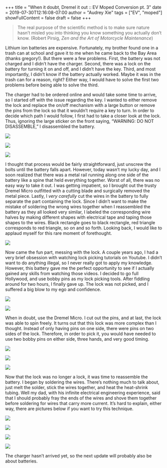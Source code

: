 +++
title = "When it doubt, Dremel it out :: EV Moped Conversion pt. 3"
date = 2019-07-30T12:16:08-07:00
author = "Audrey Xie"
tags = ["EV", "moped"]
showFullContent = false
draft = false
+++

> The real purpose of the scientific method is to make sure nature hasn’t misled you into thinking you know something you actually don’t know. (Robert Pirsig, *Zen and the Art of Motorcycle Maintenance*)

<!--more-->

Lithium ion batteries are expensive. Fortunately, my brother found one in a trash can at school and gave it to me when he came back to the Bay Area (thanks gregory!). But there were a few problems. First, the battery was not charged and I didn’t have the charger. Second, there was a lock on the battery for turning it on and off, and I didn’t have the key. Third, and most importantly, I didn’t know if the battery actually worked. Maybe it was in the trash can for a reason, right? Either way, I would have to solve the first two problems before being able to solve the third.

The charger had to be ordered online and would take some time to arrive, so I started off with the issue regarding the key. I wanted to either remove the lock and replace the on/off mechanism with a large button or remove the pins from the lock so that it wouldn’t require a key to turn. In order to decide which path I would follow, I first had to take a closer look at the lock. Thus, ignoring the large sticker on the front saying, “WARNING: DO NOT DISASSEMBLE,” I disassembled the battery. 

![](/images/moped/IMG_3508.jpg)

![](/images/moped/IMG_3512.jpg)

![](/images/moped/IMG_3516.jpg)

I thought that process would be fairly straightforward, just unscrew the bolts until the battery falls apart. However, today wasn’t my lucky day, and I soon realized that there was a metal rail running along one side of the battery like a spine that held everything together. Worst of all, there was no easy way to take it out. I was getting impatient, so I brought out the trusty Dremel Micro outfitted with a cutting blade and surgically removed the metal piece. Lastly, I *very carefully* cut the wires in the battery to fully separate the part containing the lock. Since I didn’t want to make the mistake of soldering the wrong wires together when I reassembled the battery as they all looked very similar, I labeled the corresponding wire halves by making different shapes with electrical tape and taping those shapes to the wires. Black rectangle goes to black rectangle, red triangle corresponds to red triangle, so on and so forth. Looking back, I would like to applaud myself for this rare moment of forethought.

![](/images/moped/IMG_3519.jpg)

Now came the fun part, messing with the lock. A couple years ago, I had a very brief obsession with watching lock picking tutorials on Youtube. I didn’t want to do anything illegal, so I never really got to apply my knowledge. However, this battery gave me the perfect opportunity to see if I actually gained any skills from watching those videos. I decided to go full Hollywood, and use bobby pins as my lock picking tools. After fiddling around for two hours, I finally gave up. The lock was not picked, and I suffered a big blow to my ego and confidence.

![](/images/moped/IMG_3530.jpg)

![](/images/moped/IMG_3534.jpg)

When in doubt, use the Dremel Micro. I cut out the pins, and at last, the lock was able to spin freely. It turns out that this lock was more complex than I thought. Instead of only having pins on one side, there were pins on two sides of the lock. Therefore, in order to pick it, you would have needed to use two bobby pins on either side, three hands, and very good timing. 

![](/images/moped/IMG_3536.jpg)

![](/images/moped/IMG_3537.jpg)

![](/images/moped/IMG_3538.jpg)

Now that the lock was no longer a lock, it was time to reassemble the battery. I began by soldering the wires. There’s nothing much to talk about, just melt the solder, stick the wires together, and heat the heat-shrink tubing. Well my dad, with his infinite electrical engineering experience, said that I should probably fray the ends of the wires and shove them together before soldering for wires that carry more current. It’s hard to explain, either way, there are pictures below if you want to try this technique.

![](/images/moped/IMG_3547.jpg)

![](/images/moped/IMG_3542.jpg)

![](/images/moped/IMG_3543.jpg)

![](/images/moped/IMG_3545.jpg)

The charger hasn’t arrived yet, so the next update will probably also be about batteries.
